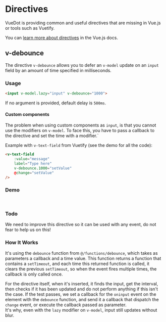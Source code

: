 # Directives <Badge text="1.3.0+"/>

VueDot is providing common and useful directives that are missing in Vue.js or tools such as Vuetify.

You can [learn more about directives](https://vuejs.org/v2/guide/custom-directive.html) in the Vue.js docs.

## v-debounce

The directive `v-debounce` allows you to defer an `v-model` update on an `input` field by an amount of time specified in milliseconds.

### Usage

``` html
<input v-model.lazy="input" v-debounce="1000">
```

If no argument is provided, default delay is `500ms`.

<!-- ::: tip
You can use the function `debounce` from `@/functions/debounce` in your scripts.
::: -->

#### Custom components

The problem when using custom components as `input`, is that you cannot use the modifiers on `v-model`.
To face this, you have to pass a callback to the directive and set the time with a modifier.`

Example with `v-text-field` from Vuetify (see the demo for all the code):

``` html
<v-text-field
    :value="message"
    label="Type here"
    v-debounce.1000="setValue"
    @change="setValue"
/>
```

### Demo
<br>
<CodePen
	id="GXegXL"
	:height="370"
	title="v-debounce"
/>

### Todo

We need to improve this directive so it can be used with any event, do not fear to help us on this!

### How It Works

It's using the `debounce` function from `@/functions/debounce`, which takes as parameters a callback and a time value. This function returns a function that contains a `setTimeout`, and each time this returned function is called, it clears the previous `setTimeout`, so when the event fires multiple times, the callback is only called once.

For the directive itself, when it's inserted, it finds the input, get the interval, then checks if it has been updated and do not perform anything if this isn't the case. If the test passes, we set a callback for the `oninput` event on the element with the `debounce` function, and send it a callback that dispatch the `change` event, or execute the callback passed as parameter.<br>
It's why, even with the `lazy` modifier on `v-model`, input still updates without blur.
